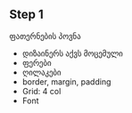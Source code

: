 ## Step 1
ფათერნების პოვნა
- დიზაინერს აქვს მოცემული
- ფერები
- ღილაკები
- border, margin, padding
- Grid: 4 col
- Font

